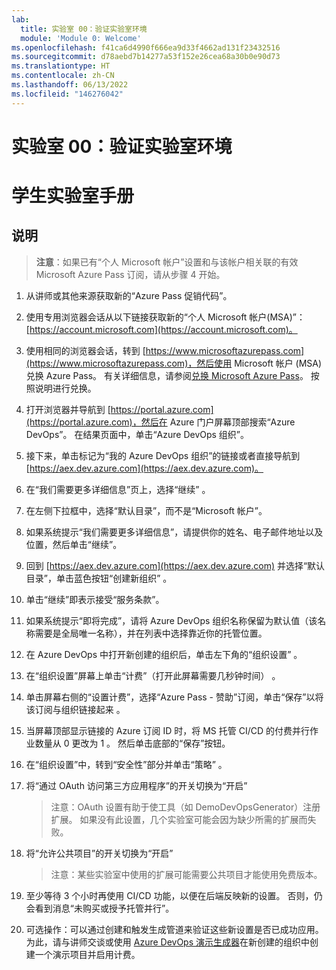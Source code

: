 ```yaml
---
lab:
  title: 实验室 00：验证实验室环境
  module: 'Module 0: Welcome'
ms.openlocfilehash: f41ca6d4990f666ea9d33f4662ad131f23432516
ms.sourcegitcommit: d78aebd7b14277a53f152e26cea68a30b0e90d73
ms.translationtype: HT
ms.contentlocale: zh-CN
ms.lasthandoff: 06/13/2022
ms.locfileid: "146276042"
---
```

# <a name="lab-00-validate-lab-environment"></a>实验室 00：验证实验室环境

# <a name="student-lab-manual"></a>学生实验室手册

## <a name="instructions"></a>说明

> **注意**：如果已有“个人 Microsoft 帐户”设置和与该帐户相关联的有效 Microsoft Azure Pass 订阅，请从步骤 4 开始。

1. 从讲师或其他来源获取新的“Azure Pass 促销代码”。
2. 使用专用浏览器会话从以下链接获取新的“个人 Microsoft 帐户(MSA)”：[https://account.microsoft.com](https://account.microsoft.com)。
3. 使用相同的浏览器会话，转到 [https://www.microsoftazurepass.com](https://www.microsoftazurepass.com)，然后使用 Microsoft 帐户 (MSA) 兑换 Azure Pass。 有关详细信息，请参阅[兑换 Microsoft Azure Pass](https://www.microsoftazurepass.com/Home/HowTo?Length=5)。 按照说明进行兑换。 

4. 打开浏览器并导航到 [https://portal.azure.com](https://portal.azure.com)，然后在 Azure 门户屏幕顶部搜索“Azure DevOps”。 在结果页面中，单击“Azure DevOps 组织”。 
5. 接下来，单击标记为“我的 Azure DevOps 组织”的链接或者直接导航到 [https://aex.dev.azure.com](https://aex.dev.azure.com)。
6. 在“我们需要更多详细信息”页上，选择“继续” 。
7. 在左侧下拉框中，选择“默认目录”，而不是“Microsoft 帐户”。
8. 如果系统提示“我们需要更多详细信息”，请提供你的姓名、电子邮件地址以及位置，然后单击“继续”。
9. 回到 [https://aex.dev.azure.com](https://aex.dev.azure.com) 并选择“默认目录”，单击蓝色按钮“创建新组织” 。
10. 单击“继续”即表示接受“服务条款”。
11. 如果系统提示“即将完成”，请将 Azure DevOps 组织名称保留为默认值（该名称需要是全局唯一名称），并在列表中选择靠近你的托管位置。
12. 在 Azure DevOps 中打开新创建的组织后，单击左下角的“组织设置” 。
13. 在“组织设置”屏幕上单击“计费”（打开此屏幕需要几秒钟时间） 。
14. 单击屏幕右侧的“设置计费”，选择“Azure Pass - 赞助”订阅，单击“保存”以将该订阅与组织链接起来  。
15. 当屏幕顶部显示链接的 Azure 订阅 ID 时，将 MS 托管 CI/CD 的付费并行作业数量从 0 更改为 1  。 然后单击底部的“保存”按钮。 
16. 在“组织设置”中，转到“安全性”部分并单击“策略”  。
17. 将“通过 OAuth 访问第三方应用程序”的开关切换为“开启” 
    > 注意：OAuth 设置有助于使工具（如 DemoDevOpsGenerator）注册扩展。 如果没有此设置，几个实验室可能会因为缺少所需的扩展而失败。
18. 将“允许公共项目”的开关切换为“开启” 
    > 注意：某些实验室中使用的扩展可能需要公共项目才能使用免费版本。
19. 至少等待 3 个小时再使用 CI/CD 功能，以便在后端反映新的设置。 否则，仍会看到消息“未购买或授予托管并行”。
20. 可选操作：可以通过创建和触发生成管道来验证这些新设置是否已成功应用。 为此，请与讲师交谈或使用 [Azure DevOps 演示生成器](https://azuredevopsdemogenerator.azurewebsites.net)在新创建的组织中创建一个演示项目并启用计费。
